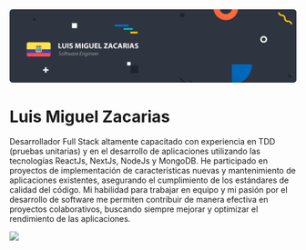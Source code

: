 <img src="https://raw.githubusercontent.com/lmzacarias/lmzacarias/main/Luis%20Miguel%20Zacarias.png" alt="Luis Miguel Zacarias - Software Engineer">

# Luis Miguel Zacarias

Desarrollador Full Stack altamente capacitado con experiencia en TDD (pruebas unitarias) y en el desarrollo de aplicaciones utilizando las tecnologías ReactJs, NextJs, NodeJs y MongoDB. He participado en proyectos de implementación de características nuevas y mantenimiento de aplicaciones existentes, asegurando el cumplimiento de los estándares de calidad del código. Mi habilidad para trabajar en equipo y mi pasión por el desarrollo de software me permiten contribuir de manera efectiva en proyectos colaborativos, buscando siempre mejorar y optimizar el rendimiento de las aplicaciones.

<img align="" height='170px' src="https://github-readme-stats.vercel.app/api?username=lmzacarias&theme=graywhite&show_icons=true&count_private=true"/>
